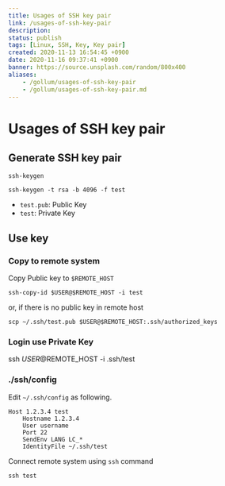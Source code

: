 ```yaml
---
title: Usages of SSH key pair
link: /usages-of-ssh-key-pair
description: 
status: publish
tags: [Linux, SSH, Key, Key pair]
created: 2020-11-13 16:54:45 +0900
date: 2020-11-16 09:37:41 +0900
banner: https://source.unsplash.com/random/800x400
aliases:
    - /gollum/usages-of-ssh-key-pair
    - /gollum/usages-of-ssh-key-pair.md
---
```


# Usages of SSH key pair

## Generate SSH key pair

`ssh-keygen`

```
ssh-keygen -t rsa -b 4096 -f test
```

* `test.pub`: Public Key
* `test`: Private Key


## Use key 

### Copy to remote system

Copy Public key to `$REMOTE_HOST`

```
ssh-copy-id $USER@$REMOTE_HOST -i test
```

or, if there is no public key in remote host

```
scp ~/.ssh/test.pub $USER@$REMOTE_HOST:.ssh/authorized_keys
```

### Login use Private Key
ssh $USER@$REMOTE_HOST -i .ssh/test


### ./ssh/config

Edit `~/.ssh/config` as following.

```
Host 1.2.3.4 test
    Hostname 1.2.3.4
    User username
    Port 22
    SendEnv LANG LC_*
    IdentityFile ~/.ssh/test
```

Connect remote system using `ssh` command
```
ssh test
```